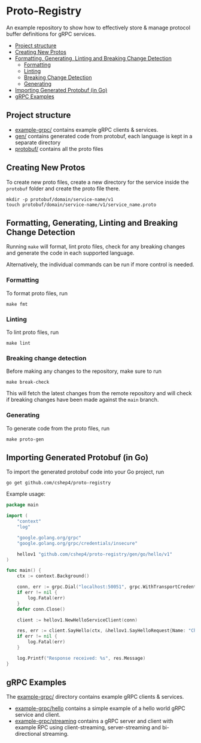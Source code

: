# Proto-Registry

An example repository to show how to effectively store & manage protocol buffer definitions for gRPC services.

- [Project structure](#project-structure)
- [Creating New Protos](#creating-new-protos)
- [Formatting, Generating, Linting and Breaking Change Detection](#formatting-generating-linting-and-breaking-change-detection)
    - [Formatting](#formatting)
    - [Linting](#linting)
    - [Breaking Change Detection](#breaking-change-detection)
    - [Generating](#generating)
- [Importing Generated Protobuf (in Go)](#importing-generated-protobuf-in-go)
- [gRPC Examples](#grpc-examples)

## Project structure

- [example-grpc/](example-grpc) contains example gRPC clients & services.
- [gen/](gen) contains generated code from protobuf, each language is kept in a separate directory
- [protobuf/](protobuf) contains all the proto files

## Creating New Protos
To create new proto files, create a new directory for the service inside the `protobuf` folder and
create the proto file there.
```
mkdir -p protobuf/domain/service-name/v1
touch protobuf/domain/service-name/v1/service_name.proto
```

## Formatting, Generating, Linting and Breaking Change Detection
Running `make` will format, lint proto files, check for any breaking changes and generate the code in each supported language.

Alternatively, the individual commands can be run if more control is needed.

### Formatting
To format proto files, run
```
make fmt
```

### Linting
To lint proto files, run
```
make lint
```

### Breaking change detection
Before making any changes to the repository, make sure to run
```
make break-check
```

This will fetch the latest changes from the remote repository and will check if breaking changes
have been made against the `main` branch.

### Generating
To generate code from the proto files, run
```
make proto-gen
```

## Importing Generated Protobuf (in Go)
To import the generated protobuf code into your Go project, run
```
go get github.com/cshep4/proto-registry
```

Example usage:

```go
package main

import (
	"context"
	"log"

	"google.golang.org/grpc"
	"google.golang.org/grpc/credentials/insecure"

	hellov1 "github.com/cshep4/proto-registry/gen/go/hello/v1"
)

func main() {
	ctx := context.Background()

	conn, err := grpc.Dial("localhost:50051", grpc.WithTransportCredentials(insecure.NewCredentials()))
	if err != nil {
		log.Fatal(err)
	}
	defer conn.Close()

	client := hellov1.NewHelloServiceClient(conn)

	res, err := client.SayHello(ctx, &hellov1.SayHelloRequest{Name: "Chris"})
	if err != nil {
		log.Fatal(err)
	}

	log.Printf("Response received: %s", res.Message)
}
```

## gRPC Examples

The [example-grpc/](example-grpc) directory contains example gRPC clients & services.

- [example-grpc/hello](example-grpc/hello) contains a simple example of a hello world gRPC service and client.
- [example-grpc/streaming](example-grpc/streaming) contains a gRPC server and client with example RPC using client-streaming, server-streaming and bi-directional streaming.
